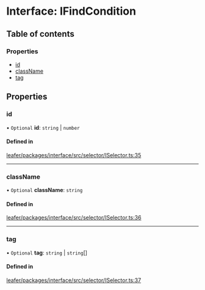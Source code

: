 # Interface: IFindCondition

## Table of contents

### Properties

- [id](IFindCondition.md#id)
- [className](IFindCondition.md#classname)
- [tag](IFindCondition.md#tag)

## Properties

### id

• `Optional` **id**: `string` \| `number`

#### Defined in

[leafer/packages/interface/src/selector/ISelector.ts:35](https://github.com/leaferjs/leafer/blob/8db572e/packages/interface/src/selector/ISelector.ts#L35)

___

### className

• `Optional` **className**: `string`

#### Defined in

[leafer/packages/interface/src/selector/ISelector.ts:36](https://github.com/leaferjs/leafer/blob/8db572e/packages/interface/src/selector/ISelector.ts#L36)

___

### tag

• `Optional` **tag**: `string` \| `string`[]

#### Defined in

[leafer/packages/interface/src/selector/ISelector.ts:37](https://github.com/leaferjs/leafer/blob/8db572e/packages/interface/src/selector/ISelector.ts#L37)

